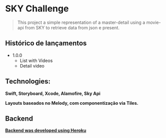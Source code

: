 # SKY Challenge
 >This project a simple representation of a master-detail using a movie-api from SKY to retrieve data from json e present.

## Histórico de lançamentos

  * 1.0.0
    * List with Videos
    * Detail video

## Technologies:
   **Swift, Storyboard, Xcode, Alamofire, Sky Api**
   
   **Layouts baseados no Melody, com componentização via Tiles.**

## Backend
   **[Backend was developed using Heroku](https://sky-exercise.herokuapp.com/api/Movies)**

